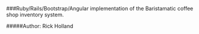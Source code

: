 ###Ruby/Rails/Bootstrap/Angular implementation of the Baristamatic coffee shop inventory system.

#####Author: Rick Holland